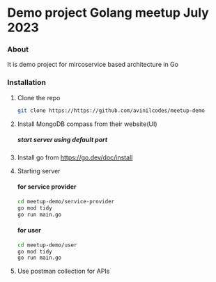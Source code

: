 # Demo project Golang meetup July 2023

### About
It is demo project for mircoservice based architecture in Go

### Installation


1. Clone the repo
   ```sh
   git clone https://https://github.com/avinilcodes/meetup-demo
   ```
2. Install MongoDB compass from their website(UI)
    ##### start server using default port

3. Install go from https://go.dev/doc/install

4. Starting server
    #### for service provider
    ```sh
    cd meetup-demo/service-provider
    go mod tidy
    go run main.go
    ```

    #### for user
    ```sh
    cd meetup-demo/user
    go mod tidy
    go run main.go
    ```
    
5. Use postman collection for APIs
